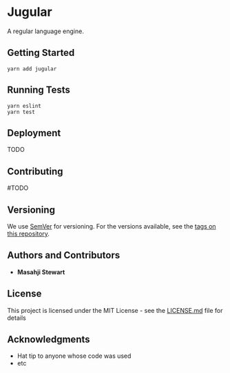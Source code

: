# Jugular

A regular language engine. 

## Getting Started

```
yarn add jugular
```

## Running Tests

```
yarn eslint
yarn test
```

## Deployment

TODO

## Contributing

#TODO

## Versioning

We use [SemVer](http://semver.org/) for versioning. For the versions available, see the [tags on this repository](https://github.com/masahji/jugular/tags). 

## Authors and Contributors

* **Masahji Stewart**

## License

This project is licensed under the MIT License - see the [LICENSE.md](LICENSE.md) file for details

## Acknowledgments

* Hat tip to anyone whose code was used
* etc

